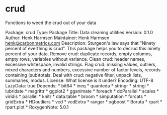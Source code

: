 # crud
Functions to weed the crud out of your data

Package: crud
Type: Package
Title: Data cleaning utilities
Version: 0.1.0
Author: Henk Harmsen
Maintainer: Henk Harmsen <henk@carbonmetrics.com>
Description: Sturgeon's law says that "Ninety percent of everthing is crud".
    This package helps you to decrud this ninety percent of your data. 
    Remove crud: duplicate records, empty columns, empty rows, variables without variance.
    Clean crud: header names, excessive whitespace, invalid strings.
    Flag crud: missing values, outliers, mixed characters and numbers, excessive number of factor levels, records containing (sub)totals. 
    Deal with crud: negative filter, unpack lists, summaries, modus.
License: What license is it under?
Encoding: UTF-8
LazyData: true
Depends:
    * bit64
    * ineq
    * quanteda
    * stringr
    * stringi
    * lubridate
    * magrittr
    * ggplot2
    * gganimate
    * foreach
    * doParallel
    * scales
    * viridis
    * parallel
    * knitr
    * data.table
    * broom
    * simputation
    * forcats
    * gridExtra
    * HDoutliers 
    * vcd
    * vcdExtra 
    * ranger 
    * xgboost
    * Boruta
    * rpart
    * rpart.plot
    * RoxygenNote: 5.0.1
